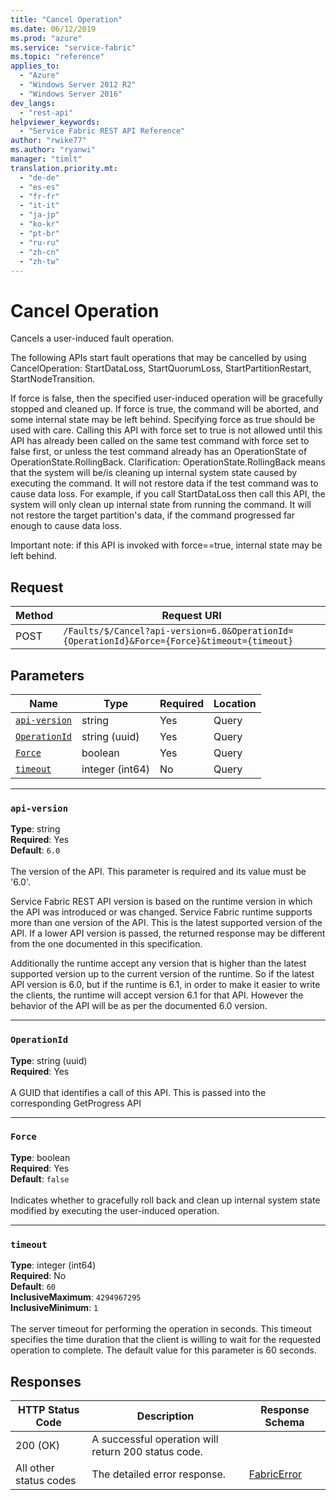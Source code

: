 ```yaml
---
title: "Cancel Operation"
ms.date: 06/12/2019
ms.prod: "azure"
ms.service: "service-fabric"
ms.topic: "reference"
applies_to: 
  - "Azure"
  - "Windows Server 2012 R2"
  - "Windows Server 2016"
dev_langs: 
  - "rest-api"
helpviewer_keywords: 
  - "Service Fabric REST API Reference"
author: "rwike77"
ms.author: "ryanwi"
manager: "timlt"
translation.priority.mt: 
  - "de-de"
  - "es-es"
  - "fr-fr"
  - "it-it"
  - "ja-jp"
  - "ko-kr"
  - "pt-br"
  - "ru-ru"
  - "zh-cn"
  - "zh-tw"
---
```

# Cancel Operation
Cancels a user-induced fault operation.

The following APIs start fault operations that may be cancelled by using CancelOperation: StartDataLoss, StartQuorumLoss, StartPartitionRestart, StartNodeTransition.

If force is false, then the specified user-induced operation will be gracefully stopped and cleaned up.  If force is true, the command will be aborted, and some internal state
may be left behind.  Specifying force as true should be used with care.  Calling this API with force set to true is not allowed until this API has already
been called on the same test command with force set to false first, or unless the test command already has an OperationState of OperationState.RollingBack.
Clarification: OperationState.RollingBack means that the system will be/is cleaning up internal system state caused by executing the command.  It will not restore data if the
test command was to cause data loss.  For example, if you call StartDataLoss then call this API, the system will only clean up internal state from running the command.
It will not restore the target partition's data, if the command progressed far enough to cause data loss.

Important note:  if this API is invoked with force==true, internal state may be left behind.


## Request
| Method | Request URI |
| ------ | ----------- |
| POST | `/Faults/$/Cancel?api-version=6.0&OperationId={OperationId}&Force={Force}&timeout={timeout}` |


## Parameters
| Name | Type | Required | Location |
| --- | --- | --- | --- |
| [`api-version`](#api-version) | string | Yes | Query |
| [`OperationId`](#operationid) | string (uuid) | Yes | Query |
| [`Force`](#force) | boolean | Yes | Query |
| [`timeout`](#timeout) | integer (int64) | No | Query |

____
### `api-version`
__Type__: string <br/>
__Required__: Yes<br/>
__Default__: `6.0` <br/>
<br/>
The version of the API. This parameter is required and its value must be '6.0'.

Service Fabric REST API version is based on the runtime version in which the API was introduced or was changed. Service Fabric runtime supports more than one version of the API. This is the latest supported version of the API. If a lower API version is passed, the returned response may be different from the one documented in this specification.

Additionally the runtime accept any version that is higher than the latest supported version up to the current version of the runtime. So if the latest API version is 6.0, but if the runtime is 6.1, in order to make it easier to write the clients, the runtime will accept version 6.1 for that API. However the behavior of the API will be as per the documented 6.0 version.


____
### `OperationId`
__Type__: string (uuid) <br/>
__Required__: Yes<br/>
<br/>
A GUID that identifies a call of this API.  This is passed into the corresponding GetProgress API

____
### `Force`
__Type__: boolean <br/>
__Required__: Yes<br/>
__Default__: `false` <br/>
<br/>
Indicates whether to gracefully roll back and clean up internal system state modified by executing the user-induced operation.

____
### `timeout`
__Type__: integer (int64) <br/>
__Required__: No<br/>
__Default__: `60` <br/>
__InclusiveMaximum__: `4294967295` <br/>
__InclusiveMinimum__: `1` <br/>
<br/>
The server timeout for performing the operation in seconds. This timeout specifies the time duration that the client is willing to wait for the requested operation to complete. The default value for this parameter is 60 seconds.

## Responses

| HTTP Status Code | Description | Response Schema |
| --- | --- | --- |
| 200 (OK) | A successful operation will return 200 status code.<br/> |  |
| All other status codes | The detailed error response.<br/> | [FabricError](sfclient-model-fabricerror.md) |
